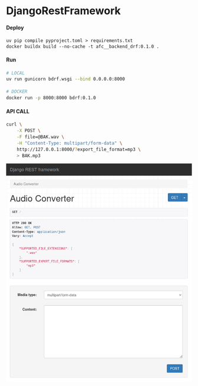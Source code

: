 # DjangoRestFramework

#### Deploy
```
uv pip compile pyproject.toml > requirements.txt
docker buildx build --no-cache -t afc__backend_drf:0.1.0 .
```

#### Run
```bash
# LOCAL
uv run gunicorn bdrf.wsgi --bind 0.0.0.0:8000

# DOCKER
docker run -p 8000:8000 bdrf:0.1.0
```

#### API CALL
```bash
curl \
    -X POST \
    -F file=@BAK.wav \
    -H "Content-Type: multipart/form-data" \
    http://127.0.0.1:8000/?export_file_format=mp3 \
    > BAK.mp3
```

<p align="center"><img src="_readme/DRF.png" /></p>
